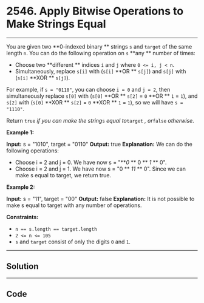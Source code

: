 # 2546. Apply Bitwise Operations to Make Strings Equal

---

You are given two **0-indexed binary ** strings `s` and `target` of the same length `n`. You can do the following operation on `s` **any ** number of times:

  * Choose two **different ** indices `i` and `j` where `0 <= i, j < n`.
  * Simultaneously, replace `s[i]` with (`s[i]` **OR ** `s[j]`) and `s[j]` with (`s[i]` **XOR ** `s[j]`).



For example, if `s = "0110"`, you can choose `i = 0` and `j = 2`, then simultaneously replace `s[0]` with (`s[0]` **OR ** `s[2]` = `0` **OR ** `1` = `1`), and `s[2]` with (`s[0]` **XOR ** `s[2]` = `0` **XOR ** `1` = `1`), so we will have `s = "1110"`.

Return `true` _if you can make the string_`s` _equal to_`target` _, or_`false` _otherwise_.

 

**Example 1:**


**Input:** s = "1010", target = "0110"
**Output:** true
**Explanation:** We can do the following operations:
- Choose i = 2 and j = 0. We have now s = "**_0_ ** 0 ** _1_ ** 0".
- Choose i = 2 and j = 1. We have now s = "0 ** _11_ ** 0".
Since we can make s equal to target, we return true.


**Example 2:**


**Input:** s = "11", target = "00"
**Output:** false
**Explanation:** It is not possible to make s equal to target with any number of operations.


 

**Constraints:**

  * `n == s.length == target.length`
  * `2 <= n <= 105`
  * `s` and `target` consist of only the digits `0` and `1`.

---

## Solution



---

## Code
```python


```